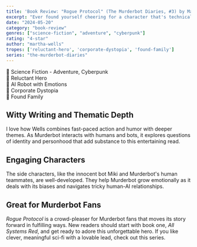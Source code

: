 ```yaml
---
title: 'Book Review: "Rogue Protocol" (The Murderbot Diaries, #3) by Martha Wells'
excerpt: "Ever found yourself cheering for a character that's technically not human but has more personality than most people you know?"
date: "2024-05-20"
category: "book-review"
genres: ["science-fiction", "adventure", "cyberpunk"]
rating: "4-star"
author: "martha-wells"
tropes: ['reluctant-hero', 'corporate-dystopia', 'found-family']
series: "the-murderbot-diaries"
---
```


📍 Science Fiction - Adventure, Cyberpunk  
📍 Reluctant Hero  
📍 AI Robot with Emotions  
📍 Corporate Dystopia  
📍 Found Family  

## Witty Writing and Thematic Depth
I love how Wells combines fast-paced action and humor with deeper themes. As Murderbot interacts with humans and bots, it explores questions of identity and personhood that add substance to this entertaining read.

## Engaging Characters
The side characters, like the innocent bot Miki and Murderbot's human teammates, are well-developed. They help Murderbot grow emotionally as it deals with its biases and navigates tricky human-AI relationships.

## Great for Murderbot Fans
*Rogue Protocol* is a crowd-pleaser for Murderbot fans that moves its story forward in fulfilling ways. New readers should start with book one, *All Systems Red*, and get ready to adore this unforgettable hero. If you like clever, meaningful sci-fi with a lovable lead, check out this series.
